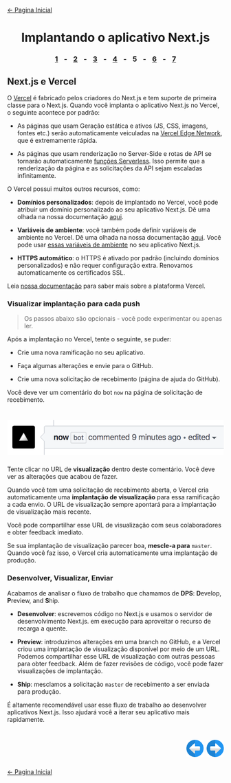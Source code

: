 [← Pagina Inicial](../../../README.md#basico)

<h1 align="center">Implantando o aplicativo Next.js</h1>

<h3 align="center">
<a href="./1.md#implantando-o-aplicativo-nextjs" style="margin:0 10px;">1</a> -
<a href="./2.md#implantando-o-aplicativo-nextjs" style="margin:0 10px;">2</a> -
<a href="./3.md#implantando-o-aplicativo-nextjs" style="margin:0 10px;">3</a> -
<a href="./4.md#implantando-o-aplicativo-nextjs" style="margin:0 10px;">4</a> -
<spam style="margin:0 10px;">5</spam> -
<a href="./6.md#implantando-o-aplicativo-nextjs" style="margin:0 10px;">6</a> -
<a href="./7.md#implantando-o-aplicativo-nextjs" style="margin:0 10px;">7</a>
</h3>

## Next.js e Vercel

O [Vercel](https://vercel.com/) é fabricado pelos criadores do Next.js e tem suporte de primeira classe para o Next.js. Quando você implanta o aplicativo Next.js no Vercel, o seguinte acontece por padrão:

  - As páginas que usam Geração estática e ativos (JS, CSS, imagens, fontes etc.) serão automaticamente veiculadas na [Vercel Edge Network](https://vercel.com/edge-network), que é extremamente rápida.

  - As páginas que usam renderização no Server-Side e rotas de API se tornarão automaticamente [funções Serverless](https://vercel.com/docs/v2/serverless-functions/introduction). Isso permite que a renderização da página e as solicitações da API sejam escaladas infinitamente.

O Vercel possui muitos outros recursos, como:

  - **Domínios personalizados**: depois de implantado no Vercel, você pode atribuir um domínio personalizado ao seu aplicativo Next.js. Dê uma olhada na nossa documentação [aqui](https://vercel.com/docs/v2/custom-domains).

  - **Variáveis de ambiente**: você também pode definir variáveis de ambiente no Vercel. Dê uma olhada na nossa documentação [aqui](https://vercel.com/docs/v2/build-step#environment-variables). Você pode usar [essas variáveis de ambiente](https://nextjs.org/docs/api-reference/next.config.js/environment-variables) no seu aplicativo Next.js.

  - **HTTPS automático**: o HTTPS é ativado por padrão (incluindo domínios personalizados) e não requer configuração extra. Renovamos automaticamente os certificados SSL.

Leia [nossa documentação](https://vercel.com/docs) para saber mais sobre a plataforma Vercel.

### Visualizar implantação para cada push

>Os passos abaixo são opcionais - você pode experimentar ou apenas ler.

Após a implantação no Vercel, tente o seguinte, se puder:

  - Crie uma nova ramificação no seu aplicativo.

  - Faça algumas alterações e envie para o GitHub.

  - Crie uma nova solicitação de recebimento (página de ajuda do GitHub).

Você deve ver um comentário do bot `now` na página de solicitação de recebimento.

<h1 align="center"><img src="../../../images/now-bot.png"></h1>

Tente clicar no URL de **visualização** dentro deste comentário. Você deve ver as alterações que acabou de fazer.

Quando você tem uma solicitação de recebimento aberta, o Vercel cria automaticamente uma **implantação de visualização** para essa ramificação a cada envio. O URL de visualização sempre apontará para a implantação de visualização mais recente.

Você pode compartilhar esse URL de visualização com seus colaboradores e obter feedback imediato.

Se sua implantação de visualização parecer boa, **mescle-a para** `master`. Quando você faz isso, o Vercel cria automaticamente uma implantação de produção.

### Desenvolver, Visualizar, Enviar

Acabamos de analisar o fluxo de trabalho que chamamos de **DPS**: **D**evelop, **P**review, and **S**hip.

  - **Desenvolver**: escrevemos código no Next.js e usamos o servidor de desenvolvimento Next.js. em execução para aproveitar o recurso de recarga a quente.

  - **Preview**: introduzimos alterações em uma branch no GitHub, e a Vercel criou uma implantação de visualização disponível por meio de um URL. Podemos compartilhar esse URL de visualização com outras pessoas para obter feedback. Além de fazer revisões de código, você pode fazer visualizações de implantação.

  - **Ship**: mesclamos a solicitação `master` de recebimento a ser enviada para produção.

É altamente recomendável usar esse fluxo de trabalho ao desenvolver aplicativos Next.js. Isso ajudará você a iterar seu aplicativo mais rapidamente.

<h1 align="right">
<a href="./4.md#implantando-o-aplicativo-nextjs"><img src="../../../images/previous-arrow.svg" alt="next-arrow" width="40px"></a>
<a href="./6.md#implantando-o-aplicativo-nextjs"><img src="../../../images/next-arrow.svg" alt="next-arrow" width="40px"></a>
</h1>

[← Pagina Inicial](../../../README.md#basico)